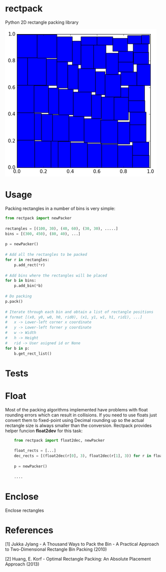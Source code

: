 # rectpack
Python 2D rectangle packing library

![alt tag](docs/maxrects.png)

Usage
=====

Packing rectangles in a number of bins is very simple:

```python
from rectpack import newPacker

rectangles = [(100, 30), (40, 60), (30, 30), .....]
bins = [(300, 450), (80, 40), ...]

p = newPacker()

# Add all the rectangles to be packed
for r in rectangles:
	p.add_rect(*r)

# Add bins where the rectangles will be placed
for b in bins:
	p.add_bin(*b)

# Do packing
p.pack()

# Iterate through each bin and obtain a list of rectangle positions
# format [(x0, y0, w0, h0, rid0), (x1, y1, w1, h1, rid1), ...]
#	x -> Lower-left corner x coordinate
#	y -> Lower-left forner y coordinate
#	w -> Width
#	h -> Height
#	rid -> User asigned id or None
for b in p:
	b.get_rect_list()

```

Tests
=====

Float
=====

Most of the packing algorithms implemented have problems with float rounding 
errors which can result in collisions.
If you need to use floats just convert them to fixed-point using Decimal 
rounding up so the actual rectangle size is always smaller than the conversion.
Rectpack provides helper funcion **float2dev** for this task:

```python
	from rectpack import float2dec, newPacker

	float_rects = [...] 
	dec_rects = [(float2dec(r[0], 3), float2dec(r[1], 3)) for r in float_rects]
				
	p = newPacker()
	
	....
```




Enclose
=======

Enclose rectangles


References
==========

[1] Jukka Jylang - A Thousand Ways to Pack the Bin - A Practical Approach to Two-Dimensional
Rectangle Bin Packing (2010)

[2] Huang, E. Korf - Optimal Rectangle Packing: An Absolute Placement Approach (2013)
